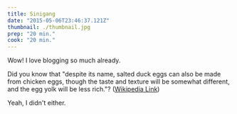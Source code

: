 ```yaml
---
title: Sinigang
date: "2015-05-06T23:46:37.121Z"
thumbnail: ./thumbnail.jpg
prep: "20 min."
cook: "20 min."
---
```


Wow! I love blogging so much already.

Did you know that "despite its name, salted duck eggs can also be made from
chicken eggs, though the taste and texture will be somewhat different, and the
egg yolk will be less rich."?
([Wikipedia Link](http://en.wikipedia.org/wiki/Salted_duck_egg))

Yeah, I didn't either.
